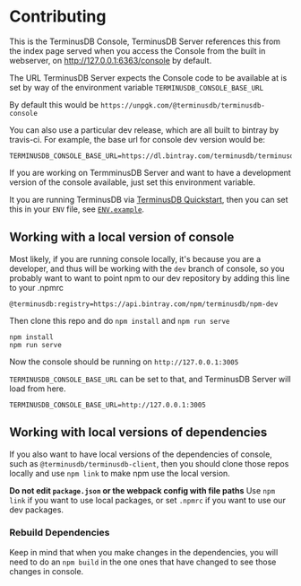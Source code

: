 
# Contributing 

This is the TerminusDB Console, TerminusDB Server references this
from the index page served when you access the Console from the
built in webserver, on http://127.0.0.1:6363/console by default.

The URL TerminusDB Server expects the Console code to be available at is set by
way of the environment variable `TERMINUSDB_CONSOLE_BASE_URL`

By default this would be `https://unpgk.com/@terminusdb/terminusdb-console`

You can also use a particular dev release, which are all built to bintray by
travis-ci. For example, the base url for console dev version would be:

```
TERMINUSDB_CONSOLE_BASE_URL=https://dl.bintray.com/terminusdb/terminusdb/dev
```

If you are working on TermminusDB Server and want to have a development version
of the console available, just set this environment variable.

It you are running TerminusDB via [TerminusDB Quickstart], then you can set this in your
`ENV` file, see [`ENV.example`].

[TerminusDB Quickstart]: https://github.com/terminusdb/terminusdb-quickstart
[`ENV.example`]: https://github.com/terminusdb/terminusdb-quickstart/blob/master/ENV.example

## Working with a local version of console

Most likely, if you are running console locally, it's because you are
a developer, and thus will be working with the `dev` branch of console, so you
probably want to want to point npm to our dev repository by adding this line to
your .npmrc

```
@terminusdb:registry=https://api.bintray.com/npm/terminusdb/npm-dev
```

Then clone this repo and do `npm install` and `npm run serve`

```
npm install
npm run serve
```

Now the console should be running on `http://127.0.0.1:3005`

`TERMINUSDB_CONSOLE_BASE_URL` can be set to that, and TerminusDB Server will load from here.

```
TERMINUSDB_CONSOLE_BASE_URL=http://127.0.0.1:3005
```

## Working with local versions of dependencies

If you also want to have local versions of the dependencies of
console, such as `@terminusdb/terminusdb-client`, then you should
clone those repos locally and use `npm link` to make npm use the
local version.

**Do not edit `package.json` or the webpack config with file paths** Use `npm
link` if you want to use local packages, or set `.npmrc` if you want to use our
dev packages.

### Rebuild Dependencies

Keep in mind that when you make changes in the dependencies, you
will need to do an `npm build` in the one ones that have changed to
see those changes in console.

